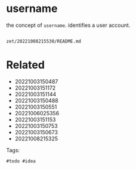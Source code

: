 # username

the concept of `username`.
identifies a user account.

```
```

` zet/20221008215530/README.md `

# Related

- 20221003150487
- 20221003151172
- 20221003151144
- 20221003150488
- 20221003150551
- 20221006025356
- 20221003151153
- 20221003150753
- 20221003150673
- 20221008215325

Tags:

    #todo #idea
